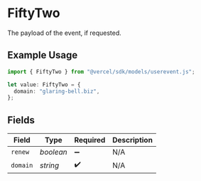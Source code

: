 # FiftyTwo

The payload of the event, if requested.

## Example Usage

```typescript
import { FiftyTwo } from "@vercel/sdk/models/userevent.js";

let value: FiftyTwo = {
  domain: "glaring-bell.biz",
};
```

## Fields

| Field              | Type               | Required           | Description        |
| ------------------ | ------------------ | ------------------ | ------------------ |
| `renew`            | *boolean*          | :heavy_minus_sign: | N/A                |
| `domain`           | *string*           | :heavy_check_mark: | N/A                |